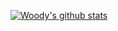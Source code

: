 [![Woody's github stats](https://github-readme-stats.vercel.app/api?username=woodyZootopia&theme=tokyonight)](https://github.com/anuraghazra/github-readme-stats)
